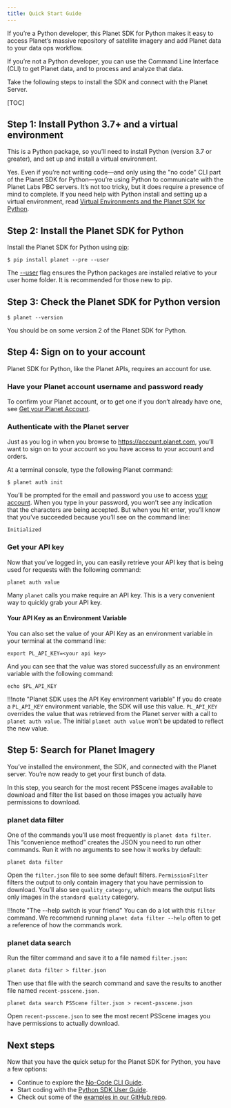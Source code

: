 ```yaml
---
title: Quick Start Guide
---
```


If you’re a Python developer, this Planet SDK for Python makes it easy to access Planet’s massive repository of satellite imagery and add Planet data to your data ops workflow.

If you’re not a Python developer, you can use the Command Line Interface (CLI) to get Planet data, and to process and analyze that data.

Take the following steps to install the SDK and connect with the Planet Server.

[TOC]

## Step 1: Install Python 3.7+ and a virtual environment

This is a Python package, so you’ll need to install Python (version 3.7 or greater), and set up and install a virtual environment.

Yes. Even if you’re not writing code—and only using the "no code" CLI part of the Planet SDK for Python—you’re using Python to communicate with the Planet Labs PBC servers. It’s not too tricky, but it does require a presence of mind to complete. If you need help with Python install and setting up a virtual environment, read [Virtual Environments and the Planet SDK for Python](venv-tutorial.md).

## Step 2: Install the Planet SDK for Python

Install the Planet SDK for Python using [pip](https://pip.pypa.io):

```console
$ pip install planet --pre --user
```

The [--user](https://pip.pypa.io/en/stable/user_guide/#user-installs) flag ensures the Python packages are installed relative to your user home folder. It is recommended for those new to pip.

## Step 3: Check the Planet SDK for Python version

```console
$ planet --version
```

You should be on some version 2 of the Planet SDK for Python.

## Step 4: Sign on to your account

Planet SDK for Python, like the Planet APIs, requires an account for use.

### Have your Planet account username and password ready

To confirm your Planet account, or to get one if you don’t already have one, see [Get your Planet Account](get-your-planet-account.md).

### Authenticate with the Planet server

Just as you log in when you browse to https://account.planet.com, you’ll want to sign on to your account so you have access to your account and orders.

At a terminal console, type the following Planet command:

```console
$ planet auth init
```

You’ll be prompted for the email and password you use to access [your account](https://account.planet.com). When you type in your password, you won’t see any indication that the characters are being accepted. But when you hit enter, you’ll know that you’ve succeeded because you’ll see on the command line:

```console
Initialized
```

### Get your API key

Now that you’ve logged in, you can easily retrieve your API key that is being used for requests with the following command:

```console
planet auth value
```

Many `planet` calls you make require an API key. This is a very convenient way to quickly grab your API key.

#### Your API Key as an Environment Variable

You can also set the value of your API Key as an environment variable in your terminal at the command line:

```console
export PL_API_KEY=<your api key>
```

And you can see that the value was stored successfully as an environment variable with the following command:

```console
echo $PL_API_KEY
```

!!!note "Planet SDK uses the API Key environment variable"
    If you do create a `PL_API_KEY` environment variable, the SDK will use this value. `PL_API_KEY` overrides the value that was retrieved from the Planet server with a call to `planet auth value`. The initial `planet auth value` won’t be updated to reflect the new value.

## Step 5: Search for Planet Imagery

You’ve installed the environment, the SDK, and connected with the Planet server. You’re now ready to get your first bunch of data.

In this step, you search for the most recent PSScene images available to download and filter the list based on those images you actually have permissions to download.

### planet data filter

One of the commands you’ll use most frequently is `planet data filter`. This “convenience method” creates the JSON you need to run other commands. Run it with no arguments to see how it works by default:

```console
planet data filter
```

Open the `filter.json` file to see some default filters. `PermissionFilter` filters the output to only contain imagery that you have permission to download. You’ll also see `quality_category`, which means the output lists only images in the `standard quality` category. 

!!!note "The --help switch is your friend"
    You can do a lot with this `filter` command. We recommend running `planet data filter --help` often to get a reference of how the commands work.

### planet data search

Run the filter command and save it to a file named `filter.json`:

```console
planet data filter > filter.json
```

Then use that file with the search command and save the results to another file named `recent-psscene.json`.

```console
planet data search PSScene filter.json > recent-psscene.json
```

Open `recent-psscene.json` to see the most recent PSScene images you have permissions to actually download.

## Next steps

Now that you have the quick setup for the Planet SDK for Python, you have a few options:

* Continue to explore the [No-Code CLI Guide](../cli/cli-guide.md).
* Start coding with the [Python SDK User Guide](../python/sdk-guide.md).
* Check out some of the [examples in our GitHub repo](https://github.com/planetlabs/planet-client-python/tree/main/examples).
